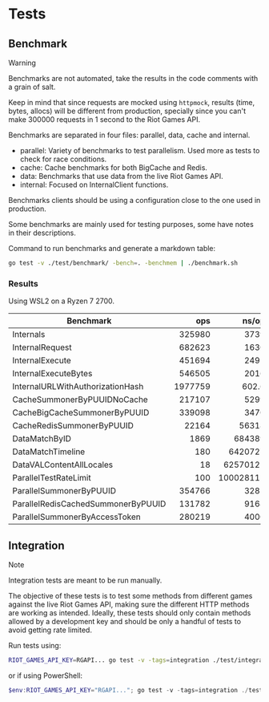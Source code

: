 # Tests

## Benchmark

> [!WARNING]
> Benchmarks are not automated, take the results in the code comments with a grain of salt.

Keep in mind that since requests are mocked using `httpmock`, results (time, bytes, allocs) will be different from production, specially since you can't make 300000 requests in 1 second to the Riot Games API.

Benchmarks are separated in four files: parallel, data, cache and internal.

- parallel: Variety of benchmarks to test parallelism. Used more as tests to check for race conditions.
- cache: Cache benchmarks for both BigCache and Redis.
- data: Benchmarks that use data from the live Riot Games API.
- internal: Focused on InternalClient functions.

Benchmarks clients should be using a configuration close to the one used in production.

Some benchmarks are mainly used for testing purposes, some have notes in their descriptions.

Command to run benchmarks and generate a markdown table:

```bash
go test -v ./test/benchmark/ -bench=. -benchmem | ./benchmark.sh
```

### Results

Using WSL2 on a Ryzen 7 2700.

| Benchmark                          |     ops |     ns/op | bytes/op | allocs/op |
| ---------------------------------- | ------: | --------: | -------: | --------: |
| Internals                          |  325980 |      3739 |     1418 |        17 |
| InternalRequest                    |  682623 |      1630 |      680 |         7 |
| InternalExecute                    |  451694 |      2495 |      857 |        13 |
| InternalExecuteBytes               |  546505 |      2016 |     1352 |        13 |
| InternalURLWithAuthorizationHash   | 1977759 |     602.6 |      216 |         5 |
| CacheSummonerByPUUIDNoCache        |  217107 |      5299 |     1499 |        17 |
| CacheBigCacheSummonerByPUUID       |  339098 |      3470 |     1008 |         7 |
| CacheRedisSummonerByPUUID          |   22164 |     56318 |     1212 |        14 |
| DataMatchByID                      |    1869 |    684389 |    70330 |       166 |
| DataMatchTimeline                  |     180 |   6420727 |  1624715 |      1681 |
| DataVALContentAllLocales           |      18 |  62570122 | 14865476 |    155491 |
| ParallelTestRateLimit              |     100 | 100028115 |     2813 |        31 |
| ParallelSummonerByPUUID            |  354766 |      3285 |     1496 |        17 |
| ParallelRedisCachedSummonerByPUUID |  131782 |      9168 |     1213 |        14 |
| ParallelSummonerByAccessToken      |  280219 |      4000 |     2144 |        25 |

## Integration

> [!NOTE]
> Integration tests are meant to be run manually.

The objective of these tests is to test some methods from different games against the live Riot Games API, making sure the different HTTP methods are working as intended. Ideally, these tests should only contain methods allowed by a development key and should be only a handful of tests to avoid getting rate limited.

Run tests using:

```bash
RIOT_GAMES_API_KEY=RGAPI... go test -v -tags=integration ./test/integration
```

or if using PowerShell:

```powershell
$env:RIOT_GAMES_API_KEY="RGAPI..."; go test -v -tags=integration ./test/integration; Remove-Item Env:RIOT_GAMES_API_KEY
```
